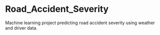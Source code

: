 # Road_Accident_Severity
Machine learning project predicting road accident severity using weather and driver data.
